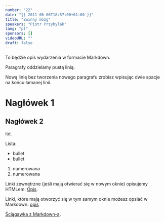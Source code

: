 ```yaml
---
number: "22"
date: "{{ 2011-06-06T18:57:00+01:00 }}"
title: "Zwinny mózg"
speakers: "Piotr Przybylak"
lang: "pl"
sponsors: []
videoURL: ""
draft: false
---
```


To będzie opis wydarzenia w formacie Markdown.

Paragrafy oddzielamy pustą linią.

Nową linię bez tworzenia nowego paragrafu zrobisz wpisując dwie spacje   
na końcu łamanej linii.

# Nagłówek 1
## Nagłówek 2
itd.

Lista:

  * bullet
  * bullet

  1. numerowana
  2. numerowana

Linki zewnętrzne (jeśli mają otwierać się w nowym oknie) opisujemy HTMLem:
<a href="https:link" target="_blank">Opis</a>.

Linki, które mają otworzyć się w tym samym oknie możesz opsiać w Markdown: [opis](https://link)

<a href="https://docs.microsoft.com/pl-pl/contribute/how-to-write-use-markdown" target="_blank">Ściągawka z Markdown-a</a>.
